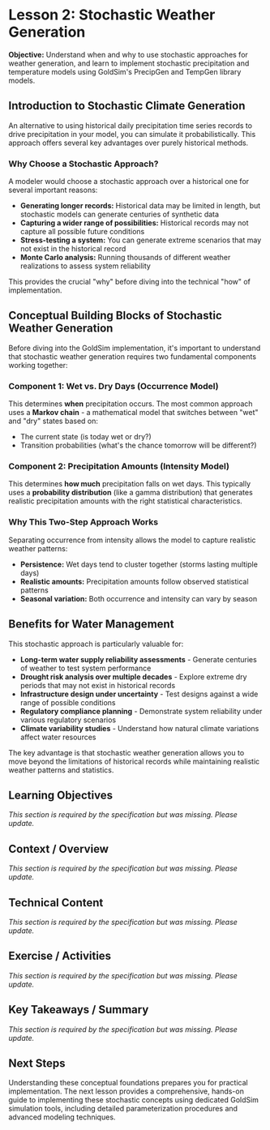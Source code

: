# Lesson 2: Stochastic Weather Generation

**Objective:** Understand when and why to use stochastic approaches for weather generation, and learn to implement stochastic precipitation and temperature models using GoldSim's PrecipGen and TempGen library models.

## Introduction to Stochastic Climate Generation

An alternative to using historical daily precipitation time series records to drive precipitation in your model, you can simulate it probabilistically. This approach offers several key advantages over purely historical methods.

### Why Choose a Stochastic Approach?

A modeler would choose a stochastic approach over a historical one for several important reasons:

- **Generating longer records:** Historical data may be limited in length, but stochastic models can generate centuries of synthetic data
- **Capturing a wider range of possibilities:** Historical records may not capture all possible future conditions
- **Stress-testing a system:** You can generate extreme scenarios that may not exist in the historical record
- **Monte Carlo analysis:** Running thousands of different weather realizations to assess system reliability

This provides the crucial "why" before diving into the technical "how" of implementation.

## Conceptual Building Blocks of Stochastic Weather Generation

Before diving into the GoldSim implementation, it's important to understand that stochastic weather generation requires two fundamental components working together:

### Component 1: Wet vs. Dry Days (Occurrence Model)
This determines **when** precipitation occurs. The most common approach uses a **Markov chain** - a mathematical model that switches between "wet" and "dry" states based on:
- The current state (is today wet or dry?)
- Transition probabilities (what's the chance tomorrow will be different?)

### Component 2: Precipitation Amounts (Intensity Model) 
This determines **how much** precipitation falls on wet days. This typically uses a **probability distribution** (like a gamma distribution) that generates realistic precipitation amounts with the right statistical characteristics.

### Why This Two-Step Approach Works
Separating occurrence from intensity allows the model to capture realistic weather patterns:
- **Persistence:** Wet days tend to cluster together (storms lasting multiple days)
- **Realistic amounts:** Precipitation amounts follow observed statistical patterns
- **Seasonal variation:** Both occurrence and intensity can vary by season

## Benefits for Water Management

This stochastic approach is particularly valuable for:

- **Long-term water supply reliability assessments** - Generate centuries of weather to test system performance
- **Drought risk analysis over multiple decades** - Explore extreme dry periods that may not exist in historical records
- **Infrastructure design under uncertainty** - Test designs against a wide range of possible conditions
- **Regulatory compliance planning** - Demonstrate system reliability under various regulatory scenarios
- **Climate variability studies** - Understand how natural climate variations affect water resources

The key advantage is that stochastic weather generation allows you to move beyond the limitations of historical records while maintaining realistic weather patterns and statistics.

## Learning Objectives

*This section is required by the specification but was missing. Please update.*
## Context / Overview

*This section is required by the specification but was missing. Please update.*
## Technical Content

*This section is required by the specification but was missing. Please update.*
## Exercise / Activities

*This section is required by the specification but was missing. Please update.*
## Key Takeaways / Summary

*This section is required by the specification but was missing. Please update.*
## Next Steps

Understanding these conceptual foundations prepares you for practical implementation. The next lesson provides a comprehensive, hands-on guide to implementing these stochastic concepts using dedicated GoldSim simulation tools, including detailed parameterization procedures and advanced modeling techniques.
